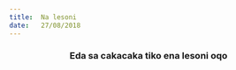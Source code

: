 ```yaml
---
title:  Na lesoni
date:   27/08/2018
---
```


### <center>Eda sa cakacaka tiko ena lesoni oqo</center>